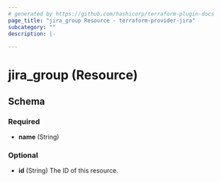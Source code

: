 ```yaml
---
# generated by https://github.com/hashicorp/terraform-plugin-docs
page_title: "jira_group Resource - terraform-provider-jira"
subcategory: ""
description: |-
  
---
```


# jira_group (Resource)





<!-- schema generated by tfplugindocs -->
## Schema

### Required

- **name** (String)

### Optional

- **id** (String) The ID of this resource.


